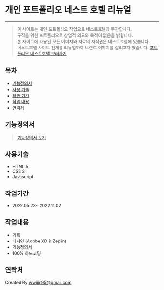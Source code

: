 # 개인 포트폴리오 네스트 호텔 리뉴얼
--------

> 이 사이트는 개인 포트폴리오 작업으로 네스트호텔과 무관합니다.     
> 구직을 위한 포트폴리오로 상업적 의도와 목적이 없음을 밝힙니다.     
> 본 사이트에 사용된 모든 이미지와 자료의 저작권은 네스트호텔에 있습니다.     
> 네스트호텔 사이트 전체를 리뉴얼하여 브랜드 이미지를 살리고자 했습니다.
> [포트폴리오 네스트호텔 보러가기](https://ejin1018.github.io/ejin-nest/)


## 목차
* [기능정의서](#기능정의서)
* [사용 기술](#사용기술)
* [작업 기간](#작업기간)
* [작업 내용](#작업내용)
* [연락처](#작업기간)

## 기능정의서
> [기능정의서 보기](https://ejin1018.github.io/ejin-nest/nesthotel-proposal.pdf)

## 사용기술
- HTML 5
- CSS 3
- Javascript

## 작업기간
- 2022.05.23~ 2022.11.02

## 작업내용
- 기획
- 디자인 (Adobe XD & Zeplin)
- 기능정의서
- 100% 하드코딩

## 연락처
Created By wwijin95@gmail.com